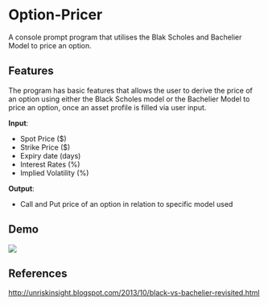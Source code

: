 # Option-Pricer

A console prompt program that utilises the Blak Scholes and Bachelier Model to price an option.

## Features

The program has basic features that allows the user to derive the price of an option using either the Black Scholes model or the Bachelier Model to price an option, once an asset profile is filled via user input.

**Input**:

- Spot Price ($)
- Strike Price ($)
- Expiry date (days)
- Interest Rates (%)
- Implied Volatility (%)

**Output**: 

- Call and Put price of an option in relation to specific model used

## Demo

[![](http://img.youtube.com/vi/BTva92AjbvA/0.jpg)](http://www.youtube.com/watch?v=BTva92AjbvA "Option-Pricer Demo")

## References

http://unriskinsight.blogspot.com/2013/10/black-vs-bachelier-revisited.html

